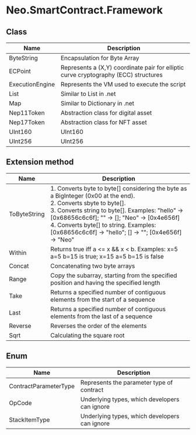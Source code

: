 # Neo.SmartContract.Framework

## Class

| Name            | Description                                                  |
| --------------- | ------------------------------------------------------------ |
| ByteString      | Encapsulation for Byte Array                                 |
| ECPoint         | Represents a (X,Y) coordinate pair for elliptic curve cryptography (ECC) structures |
| ExecutionEngine | Represents the VM used to execute the script                 |
| List            | Similar to List in .net                                      |
| Map             | Similar to Dictionary in .net                                |
| Nep11Token      | Abstraction class for digital asset                          |
| Nep17Token      | Abstraction class for NFT asset                              |
| UInt160         | UInt160                                                      |
| UInt256         | UInt256                                                      |


## Extension method

| Name         | Description                                                  |
| ------------ | ------------------------------------------------------------ |
| ToByteString | 1. Converts byte to byte[] considering the byte as a BigInteger (0x00 at the end).<br/>2. Converts sbyte to byte[].<br/>3. Converts string to byte[]. Examples: "hello" -> [0x68656c6c6f]; "" -> []; "Neo" -> [0x4e656f]<br/>4. Converts byte[] to string. Examples: [0x68656c6c6f] -> "hello"; [] -> ""; [0x4e656f] -> "Neo"<br/> |
| Within       | Returns true iff a <= x && x < b. Examples: x=5 a=5 b=15 is true; x=15 a=5 b=15 is false |
| Concat       | Concatenating two byte arrays                                |
| Range        | Copy the subarray, starting from the specified position and having the specified length |
| Take         | Returns a specified number of contiguous elements from the start of a sequence |
| Last         | Returns a specified number of contiguous elements from the last of a sequence |
| Reverse      | Reverses the order of the elements                           |
| Sqrt         | Calculating the square root                                  |

## Enum

| Name                  | Description                                   |
| --------------------- | --------------------------------------------- |
| ContractParameterType | Represents the parameter type of contract     |
| OpCode                | Underlying types, which developers can ignore |
| StackItemType         | Underlying types, which developers can ignore |
